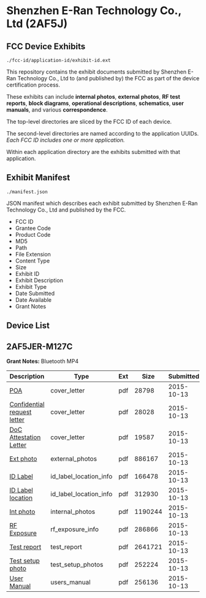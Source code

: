 # Shenzhen E-Ran Technology Co., Ltd (2AF5J)
## FCC Device Exhibits

```
./fcc-id/application-id/exhibit-id.ext
```

This repository contains the exhibit documents submitted by Shenzhen E-Ran Technology Co., Ltd to (and published by) the FCC as part of the device certification process.

These exhibits can include **internal photos**, **external photos**, **RF test reports**, **block diagrams**, **operational descriptions**, **schematics**, **user manuals**, and various **correspondence**.

The top-level directories are sliced by the FCC ID of each device.

The second-level directories are named according to the application UUIDs. *Each FCC ID includes one or more application.*

Within each application directory are the exhibits submitted with that application. 

## Exhibit Manifest

```
./manifest.json
```

JSON manifest which describes each exhibit submitted by Shenzhen E-Ran Technology Co., Ltd and published by the FCC.

- FCC ID
- Grantee Code
- Product Code
- MD5
- Path
- File Extension
- Content Type
- Size
- Exhibit ID
- Exhibit Description
- Exhibit Type
- Date Submitted
- Date Available
- Grant Notes

## Device List
## 2AF5JER-M127C
**Grant Notes:** Bluetooth MP4

| Description | Type | Ext | Size | Submitted | Available |
| ----------- | ---- | --- | ---- | --------- | --------- |
| [POA](2AF5JER-M127C/4e9999fe56ef4a6e07a9d103fcf1e618/2780824.pdf) | cover_letter | pdf | 28798 | 2015-10-13 | 2015-10-14 |
| [Confidential request letter](2AF5JER-M127C/4e9999fe56ef4a6e07a9d103fcf1e618/2780825.pdf) | cover_letter | pdf | 28028 | 2015-10-13 | 2015-10-14 |
| [DoC Attestation Letter](2AF5JER-M127C/4e9999fe56ef4a6e07a9d103fcf1e618/2780826.pdf) | cover_letter | pdf | 19587 | 2015-10-13 | 2015-10-14 |
| [Ext photo](2AF5JER-M127C/4e9999fe56ef4a6e07a9d103fcf1e618/2780830.pdf) | external_photos | pdf | 886167 | 2015-10-13 | 2015-10-14 |
| [ID Label](2AF5JER-M127C/4e9999fe56ef4a6e07a9d103fcf1e618/2780832.pdf) | id_label_location_info | pdf | 166478 | 2015-10-13 | 2015-10-14 |
| [ID Label location](2AF5JER-M127C/4e9999fe56ef4a6e07a9d103fcf1e618/2780833.pdf) | id_label_location_info | pdf | 312930 | 2015-10-13 | 2015-10-14 |
| [Int photo](2AF5JER-M127C/4e9999fe56ef4a6e07a9d103fcf1e618/2780831.pdf) | internal_photos | pdf | 1190244 | 2015-10-13 | 2015-10-14 |
| [RF Exposure](2AF5JER-M127C/4e9999fe56ef4a6e07a9d103fcf1e618/2780827.pdf) | rf_exposure_info | pdf | 286866 | 2015-10-13 | 2015-10-14 |
| [Test report](2AF5JER-M127C/4e9999fe56ef4a6e07a9d103fcf1e618/2780828.pdf) | test_report | pdf | 2641721 | 2015-10-13 | 2015-10-14 |
| [Test setup photo](2AF5JER-M127C/4e9999fe56ef4a6e07a9d103fcf1e618/2780829.pdf) | test_setup_photos | pdf | 252224 | 2015-10-13 | 2015-10-14 |
| [User Manual](2AF5JER-M127C/4e9999fe56ef4a6e07a9d103fcf1e618/2780834.pdf) | users_manual | pdf | 256136 | 2015-10-13 | 2015-10-14 |
